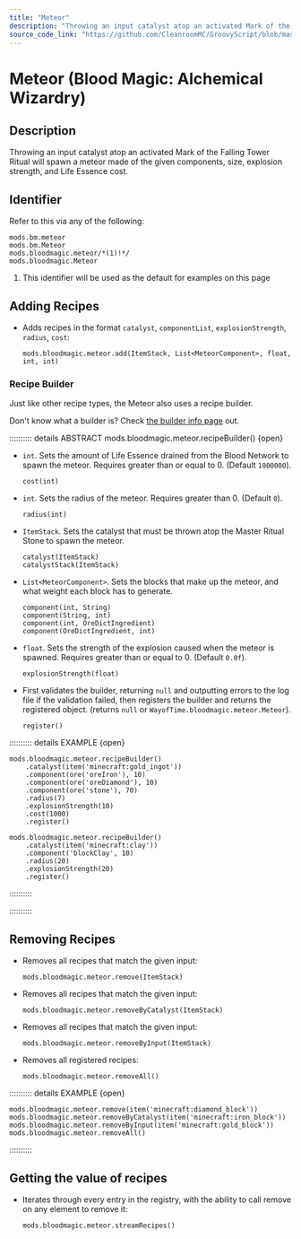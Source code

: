 ```yaml
---
title: "Meteor"
description: "Throwing an input catalyst atop an activated Mark of the Falling Tower Ritual will spawn a meteor made of the given components, size, explosion strength, and Life Essence cost."
source_code_link: "https://github.com/CleanroomMC/GroovyScript/blob/master/src/main/java/com/cleanroommc/groovyscript/compat/mods/bloodmagic/Meteor.java"
---
```


# Meteor (Blood Magic: Alchemical Wizardry)

## Description

Throwing an input catalyst atop an activated Mark of the Falling Tower Ritual will spawn a meteor made of the given components, size, explosion strength, and Life Essence cost.

## Identifier

Refer to this via any of the following:

```groovy:no-line-numbers {3}
mods.bm.meteor
mods.bm.Meteor
mods.bloodmagic.meteor/*(1)!*/
mods.bloodmagic.Meteor
```

1. This identifier will be used as the default for examples on this page

## Adding Recipes

- Adds recipes in the format `catalyst`, `componentList`, `explosionStrength`, `radius`, `cost`:

    ```groovy:no-line-numbers
    mods.bloodmagic.meteor.add(ItemStack, List<MeteorComponent>, float, int, int)
    ```


### Recipe Builder

Just like other recipe types, the Meteor also uses a recipe builder.

Don't know what a builder is? Check [the builder info page](../../../groovy/builder.md) out.

:::::::::: details ABSTRACT mods.bloodmagic.meteor.recipeBuilder() {open}
- `int`. Sets the amount of Life Essence drained from the Blood Network to spawn the meteor. Requires greater than or equal to 0. (Default `1000000`).

    ```groovy:no-line-numbers
    cost(int)
    ```

- `int`. Sets the radius of the meteor. Requires greater than 0. (Default `0`).

    ```groovy:no-line-numbers
    radius(int)
    ```

- `ItemStack`. Sets the catalyst that must be thrown atop the Master Ritual Stone to spawn the meteor.

    ```groovy:no-line-numbers
    catalyst(ItemStack)
    catalystStack(ItemStack)
    ```

- `List<MeteorComponent>`. Sets the blocks that make up the meteor, and what weight each block has to generate.

    ```groovy:no-line-numbers
    component(int, String)
    component(String, int)
    component(int, OreDictIngredient)
    component(OreDictIngredient, int)
    ```

- `float`. Sets the strength of the explosion caused when the meteor is spawned. Requires greater than or equal to 0. (Default `0.0f`).

    ```groovy:no-line-numbers
    explosionStrength(float)
    ```

- First validates the builder, returning `null` and outputting errors to the log file if the validation failed, then registers the builder and returns the registered object. (returns `null` or `WayofTime.bloodmagic.meteor.Meteor`).

    ```groovy:no-line-numbers
    register()
    ```

:::::::::: details EXAMPLE {open}
```groovy:no-line-numbers
mods.bloodmagic.meteor.recipeBuilder()
    .catalyst(item('minecraft:gold_ingot'))
    .component(ore('oreIron'), 10)
    .component(ore('oreDiamond'), 10)
    .component(ore('stone'), 70)
    .radius(7)
    .explosionStrength(10)
    .cost(1000)
    .register()

mods.bloodmagic.meteor.recipeBuilder()
    .catalyst(item('minecraft:clay'))
    .component('blockClay', 10)
    .radius(20)
    .explosionStrength(20)
    .register()
```

::::::::::

::::::::::

## Removing Recipes

- Removes all recipes that match the given input:

    ```groovy:no-line-numbers
    mods.bloodmagic.meteor.remove(ItemStack)
    ```

- Removes all recipes that match the given input:

    ```groovy:no-line-numbers
    mods.bloodmagic.meteor.removeByCatalyst(ItemStack)
    ```

- Removes all recipes that match the given input:

    ```groovy:no-line-numbers
    mods.bloodmagic.meteor.removeByInput(ItemStack)
    ```

- Removes all registered recipes:

    ```groovy:no-line-numbers
    mods.bloodmagic.meteor.removeAll()
    ```

:::::::::: details EXAMPLE {open}
```groovy:no-line-numbers
mods.bloodmagic.meteor.remove(item('minecraft:diamond_block'))
mods.bloodmagic.meteor.removeByCatalyst(item('minecraft:iron_block'))
mods.bloodmagic.meteor.removeByInput(item('minecraft:gold_block'))
mods.bloodmagic.meteor.removeAll()
```

::::::::::

## Getting the value of recipes

- Iterates through every entry in the registry, with the ability to call remove on any element to remove it:

    ```groovy:no-line-numbers
    mods.bloodmagic.meteor.streamRecipes()
    ```
